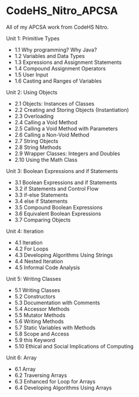 # CodeHS_Nitro_APCSA
All of my APCSA work from CodeHS Nitro.

Unit 1: Primitive Types
 - 1.1 Why programming? Why Java?
 - 1.2 Variables and Data Types
 - 1.3 Expressions and Assignment Statements
 - 1.4 Compound Assignment Operators
 - 1.5 User Input
 - 1.6 Casting and Ranges of Variables

Unit 2: Using Objects
 - 2.1 Objects: Instances of Classes
 - 2.2 Creating and Storing Objects (Instantiation)
 - 2.3 Overloading
 - 2.4 Calling a Void Method
 - 2.5 Calling a Void Method with Parameters
 - 2.6 Calling a Non-Void Method
 - 2.7 String Objects
 - 2.8 String Methods
 - 2.9 Wrapper Classes: Integers and Doubles
 - 2.10 Using the Math Class

Unit 3: Boolean Expressions and if Statements
 - 3.1 Boolean Expressions and if Statements
 - 3.2 if Statements and Control Flow
 - 3.3 if-else Statements
 - 3.4 else if Statements
 - 3.5 Compound Boolean Expressions
 - 3.6 Equivalent Boolean Expressions
 - 3.7 Comparing Objects

Unit 4: Iteration
 - 4.1 Iteration
 - 4.2 For Loops
 - 4.3 Developing Algorithms Using Strings
 - 4.4 Nested Iteration
 - 4.5 Informal Code Analysis

Unit 5: Writing Classes
 - 5.1 Writing Classes
 - 5.2 Constructors
 - 5.3 Documentation with Comments
 - 5.4 Accessor Methods
 - 5.5 Mutator Methods
 - 5.6 Writing Methods
 - 5.7 Static Variables with Methods
 - 5.8 Scope and Access
 - 5.9 this Keyword
 - 5.10 Ethical and Social Implications of Computing

Unit 6: Array
 - 6.1 Array
 - 6.2 Traversing Arrays
 - 6.3 Enhanced for Loop for Arrays
 - 6.4 Developing Algorithms Using Arrays
